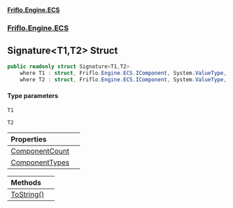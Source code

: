 #### [Friflo.Engine.ECS](index.md 'index')
### [Friflo.Engine.ECS](Friflo.Engine.ECS.md 'Friflo.Engine.ECS')

## Signature<T1,T2> Struct

```csharp
public readonly struct Signature<T1,T2>
    where T1 : struct, Friflo.Engine.ECS.IComponent, System.ValueType, System.ValueType
    where T2 : struct, Friflo.Engine.ECS.IComponent, System.ValueType, System.ValueType
```
#### Type parameters

<a name='Friflo.Engine.ECS.Signature_T1,T2_.T1'></a>

`T1`

<a name='Friflo.Engine.ECS.Signature_T1,T2_.T2'></a>

`T2`

| Properties | |
| :--- | :--- |
| [ComponentCount](Signature_T1,T2_.ComponentCount.md 'Friflo.Engine.ECS.Signature<T1,T2>.ComponentCount') | |
| [ComponentTypes](Signature_T1,T2_.ComponentTypes.md 'Friflo.Engine.ECS.Signature<T1,T2>.ComponentTypes') | |

| Methods | |
| :--- | :--- |
| [ToString()](Signature_T1,T2_.ToString().md 'Friflo.Engine.ECS.Signature<T1,T2>.ToString()') | |
